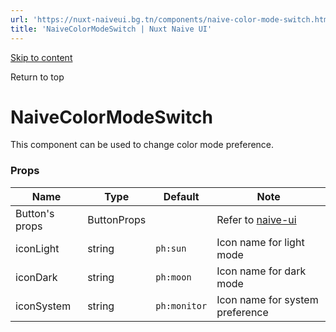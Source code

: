 ```yaml
---
url: 'https://nuxt-naiveui.bg.tn/components/naive-color-mode-switch.html'
title: 'NaiveColorModeSwitch | Nuxt Naive UI'
---
```


[Skip to content](https://nuxt-naiveui.bg.tn/components/naive-color-mode-switch.html#VPContent)

Return to top

# NaiveColorModeSwitch [​](https://nuxt-naiveui.bg.tn/components/naive-color-mode-switch.html#naivecolormodeswitch)

This component can be used to change color mode preference.

### Props [​](https://nuxt-naiveui.bg.tn/components/naive-color-mode-switch.html#props)

| **Name**       | **Type**    | **Default**  | **Note**                                                                      |
| -------------- | ----------- | ------------ | ----------------------------------------------------------------------------- |
| Button's props | ButtonProps |              | Refer to [naive-ui](https://www.naiveui.com/en-US/os-theme/components/button) |
| iconLight      | string      | `ph:sun`     | Icon name for light mode                                                      |
| iconDark       | string      | `ph:moon`    | Icon name for dark mode                                                       |
| iconSystem     | string      | `ph:monitor` | Icon name for system preference                                               |
